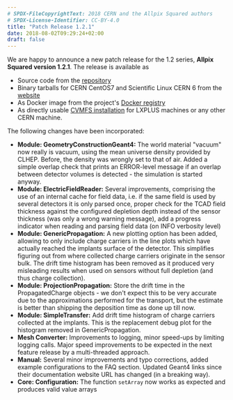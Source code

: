 ```yaml
---
# SPDX-FileCopyrightText: 2018 CERN and the Allpix Squared authors
# SPDX-License-Identifier: CC-BY-4.0
title: "Patch Release 1.2.1"
date: 2018-08-02T09:29:24+02:00
draft: false
---
```


We are happy to announce a new patch release for the 1.2 series, **Allpix Squared version 1.2.1**. The release is available as

* Source code from the [repository](https://gitlab.cern.ch/allpix-squared/allpix-squared/tags/v1.2.1)
* Binary tarballs for CERN CentOS7 and Scientific Linux CERN 6 from the [website](https://cern.ch/allpix-squared/releases/)
* As Docker image from the project's [Docker registry](https://gitlab.cern.ch/allpix-squared/allpix-squared/container_registry)
* As directly usable [CVMFS installation](https://cern.ch/allpix-squared/usermanual/allpix-manualch10.html#x11-16600010.4.1) for LXPLUS machines or any other CERN machine.

The following changes have been incorporated:
<!--more-->

* **Module: GeometryConstructionGeant4:** The world material "vacuum" now really is vacuum, using the mean universe density provided by CLHEP. Before, the density was wrongly set to that of air. Added a simple overlap check that prints an ERROR-level message if an overlap between detector volumes is detected - the simulation is started anyway.
* **Module: ElectricFieldReader:** Several improvements, comprising the use of an internal cache for field data, i.e. if the same field is used by several detectors it is only parsed once, proper check for the TCAD field thickness against the configured depletion depth instead of the sensor thickness (was only a wrong warning message), add a progress indicator when reading and parsing field data (on INFO verbosity level)
* **Module: GenericPropagation:** A new plotting option has been added, allowing to only include charge carriers in the line plots which have actually reached the implants surface of the detector. This simplifies figuring out from where collected charge carriers originate in the sensor bulk. The drift time histogram has been removed as it produced very misleading results when used on sensors without full depletion (and thus charge collection).
* **Module: ProjectionPropagation:** Store the drift time in the PropagatedCharge objects - we don't expect this to be very accurate due to the approximations performed for the transport, but the estimate is better than shipping the deposition time as done up till now.
* **Module: SimpleTransfer:** Add drift time histogram of charge carriers collected at the implants. This is the replacement debug plot for the histogram removed in GenericPropagation.
* **Mesh Converter:** Improvements to logging, minor speed-ups by limiting logging calls. Major speed improvements to be expected in the next feature release by a multi-threaded approach.
* **Manual:** Several minor improvements and typo corrections, added example configurations to the FAQ section. Updated Geant4 links since their documentation website URL has changed (in a breaking way).
* **Core: Configuration:** The function `setArray` now works as expected and produces valid value arrays
